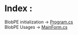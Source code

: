 # Index :
BlobPE initialization -> [Program.cs](https://github.com/Miiraak/BlobPOC/blob/88bdbdb995f66c7204c76438c2abbf7b187f6e64/BlobPOC/Program.cs#L12) <br>
BlobPE Usages -> [MainForm.cs](https://github.com/Miiraak/BlobPOC/blob/88bdbdb995f66c7204c76438c2abbf7b187f6e64/BlobPOC/MainForm.cs)
